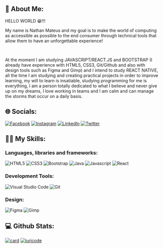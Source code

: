 ## 👋 About Me:
HELLO WORLD 😁!!! <br> <p>My name is Nathan Mateus and my goal is to make the world of computing as accessible as possible to the end consumer through technical tools that allow them to have an unforgettable experience!</p> <br> <p>At the moment I am studying JAVASCRIPT/REACT.JS and BOOTSTRAP (I already have experience with HTML5, CSS3, Git/Github and also with design tools such as Figma and Gimp) and I intend to study REACT NATIVE, all the time I am studying and creating practical projects in order to improve learning, my will to learn is insatiable, studying programming for me is everything, I am a person totally dedicated to what I believe and never give up on my dreams, I love working in teams and I am calm and can manage the storms that occur on a daily basis.</p>

## 🌐 Socials:
[![Facebook](https://img.shields.io/badge/Facebook-1877F2?style=for-the-badge&logo=facebook&logoColor=white)](https://facebook.com/onathanmateus) [![Instagram](https://img.shields.io/badge/Instagram-E4405F?style=for-the-badge&logo=instagram&logoColor=white)](https://instagram.com/onathanmateus) [![LinkedIn](https://img.shields.io/badge/LinkedIn-0077B5?style=for-the-badge&logo=linkedin&logoColor=white)](https://linkedin.com/in/onathanmateus) [![Twitter](https://img.shields.io/badge/Twitter-1DA1F2?style=for-the-badge&logo=twitter&logoColor=white)](https://twitter.com/onathanmateus) 

## 🧑‍💻 My Skills:

### Languages, libraries and frameworks:
![HTML5](https://img.shields.io/badge/HTML5-E34F26?style=for-the-badge&logo=html5&logoColor=white) ![CSS3](https://img.shields.io/badge/css3-%231572B6.svg?style=for-the-badge&logo=css3&logoColor=white) ![Bootstrap](https://img.shields.io/badge/bootstrap-%23563D7C.svg?style=for-the-badge&logo=bootstrap&logoColor=white) ![Java](https://img.shields.io/badge/Java-ED8B00?style=for-the-badge&logo=java&logoColor=white) ![Javascript](https://img.shields.io/badge/JavaScript-323330?style=for-the-badge&logo=javascript&logoColor=F7DF1E) ![React](https://img.shields.io/badge/React-20232A?style=for-the-badge&logo=react&logoColor=61DAFB)

### Development Tools:
![Visual Studio Code](https://img.shields.io/badge/VSCode-0078D4?style=for-the-badge&logo=visual%20studio%20code&logoColor=white) ![Git](https://img.shields.io/badge/Git-E34F26?style=for-the-badge&logo=git&logoColor=white) 

### Design: 
![Figma](https://img.shields.io/badge/figma-%23F24E1E.svg?style=for-the-badge&logo=figma&logoColor=white) ![Gimp](https://img.shields.io/badge/gimp-5C5543?style=for-the-badge&logo=gimp&logoColor=white)

## 💻 Github Stats:
[![card](https://github-readme-stats.vercel.app/api?username=onathanmateus&theme=dracula&show_icons=true)](https://github.com/anuraghazra/github-readme-stats)
[![iuricode](https://github-readme-stats.vercel.app/api/top-langs/?username=onathanmateus&hide=html&layout=compact=true&theme=dracula)](https://github.com/anuraghazra/github-readme-stats)
